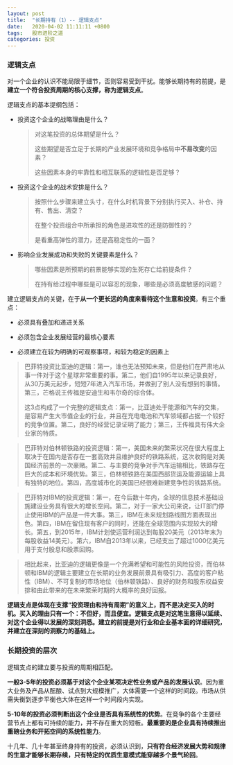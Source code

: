 ```yaml
---
layout: post
title:  "长期持有（1）-- 逻辑支点"
date:   2020-04-02 11:11:11 +0800
tags:   股市进阶之道
categories: 投资
---
```


### 逻辑支点

对一个企业的认识不能局限于细节，否则容易受到干扰。能够长期持有的前提，是**建立一个符合投资周期的核心支撑，称为逻辑支点**。

逻辑支点的基本提纲包括：

+ 投资这个企业的战略理由是什么？

    > 对这笔投资的总体期望是什么？
    >
    > 这些期望是否立足于长期的产业发展环境和竞争格局中**不易改变**的因素？
    >
    > 这些因素本身的牢靠性和相互联系的逻辑性是否足够？

+ 投资这个企业的战术安排是什么？

    > 按照什么步骤来建立头寸，在什么时机背景下分别执行买入、补仓、持有、售出、清空？
    >
    > 在整个投资组合中所承担的角色是进攻性的还是防御性的？
    >
    > 是看重高弹性的潜力，还是高稳定性的一面？

+ 影响企业发展成功和失败的关键要素是什么？

    > 哪些因素是所预期的前景能够实现的生死存亡给前提条件？
    >
    > 在持有给过程中哪些是可以容忍的现象，哪些是必须高度敏感的问题？

建立逻辑支点的关键，在于**从一个更长远的角度来看待这个生意和投资**。有三个重点：

+ 必须具有叠加和递进关系

+ 必须包含企业发展经营的最核心要素

+ 必须建立在较为明确的可观察事项，和较为稳定的因素上

> 巴菲特投资比亚迪的逻辑：第一，谁也无法预知未来，但是他们在严肃地从事一件对于这个星球非常重要的事。第二，他们自1995年以来记录良好，从30万美元起步，短短7年进入汽车市场，并做到了别人没有想到的事情。第三，芒格说王传福是安迪生和韦尔奇的综合体。
> 
> 这3点构成了一个完整的逻辑支点：第一，比亚迪处于能源和汽车的交集，是容易产生大市值企业的行业，并且在充电电池和汽车领域都占据一个较好的竞争位置。第二，良好的经营记录证明了能力；第三，王传福具有伟大企业家的特质。

> 巴菲特对伯林顿铁路的投资逻辑：第一，美国未来的繁荣状况在很大程度上取决于在国内是否存在一套高效并且维护良好的铁路系统，这次收购是对美国经济前景的一次豪赌。第二、与主要的竞争对手汽车运输相比，铁路存在巨大的成本和环境优势。第三，伯林顿铁路在美国西部货运及能源运输上具有独特的地位。第四，高度城市化的美国已经很难新建竞争性的铁路系统。

> 巴菲特对IBM的投资逻辑：第一，在今后数十年内，全球的信息技术基础设施建设业务具有很大的增长空间。第二，对于一家大公司来说，让IT部门停止使用IBM的产品是一件大事。第三，IBM在未来规划路线图方面表现出色。第四，IBM在留住现有客户的同时，还能在全球范围内实现较大的增长。第五，到2015年，IBM计划使运营利润达到每股20美元（2013年末为每股收益14美元）。第六，IBM自2013年以来，已经支出了超过1000亿美元用于支付股息和股票回购。

> 相比起来，比亚迪的逻辑更像是一个充满希望和可能性的风险投资，而伯林顿和IBM的逻辑主要建立在长期的业务发展前景具有吸引力、高度的客户粘性（IBM）、不可复制的市场地位（伯林顿铁路）、良好的财务和股东权益安排和由此带来的在未来繁荣时期的大概率的良好回报。

**逻辑支点是体现在支撑“投资理由和持有周期”的意义上，而不是决定买入的时机。买入的理由只有一个：不但好，而且便宜。逻辑支点是对这笔生意得以延续、对这个企业得以发展的深刻洞悉。建立的前提是对行业和企业基本面的详细研究，并建立在深刻的洞察力的基础上。**

### 长期投资的层次

逻辑支点的建立要与投资的周期相匹配。

**一般3-5年的投资必须基于对这个企业某项决定性业务或产品的发展认识**。因为重大业务及产品从酝酿、试点到大规模推广，大体需要一个这样的时间段。市场从供需失衡到逐步平衡也大体在这样一个时间段内实现。

**5-10年的投资必须判断出这个企业是否具有系统性的优势**。在竞争的各个主要经营节点上都有可持续的能力，并不存在重大的短板。**最重要的是企业具有持续推出重磅业务和开拓空间的系统性能力**。

十几年、几十年甚至终身持有的投资，必须认识到，**只有符合经济发展大势和规律的生意才能够长期存续，只有特定的优质生意模式能穿越多个景气轮回**。